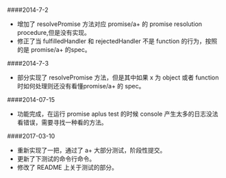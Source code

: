 ####2014-7-2
+ 增加了 resolvePromise 方法对应 promise/a+ 的 promise resolution procedure,但是没有实现。
+ 修正了当 fulfilledHandler 和 rejectedHandler 不是 function 的行为，按照的是 promise/a+ 的spec。

####2014-7-3
+ 部分实现了 resolvePromise 方法，但是其中如果 x 为 object 或者 function 时如何处理则还没有看懂promise/a+ 的 spec。

####2014-07-15
+ 功能完成，在运行 promise aplus test 的时候 console 产生太多的日志没法看错误，需要寻找一种看的方法。

####2017-03-10
+ 重新实现了一把，通过了 a+ 大部分测试，阶段性提交。
+ 更新了下测试的命令行命令。
+ 修改了 README 上关于测试的部分。